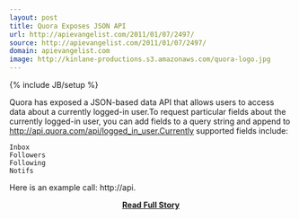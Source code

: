 ```yaml
---
layout: post
title: Quora Exposes JSON API
url: http://apievangelist.com/2011/01/07/2497/
source: http://apievangelist.com/2011/01/07/2497/
domain: apievangelist.com
image: http://kinlane-productions.s3.amazonaws.com/quora-logo.jpg
---
```

{% include JB/setup %}<p>Quora has exposed a JSON-based data API that allows users to access data about a currently logged-in user.To  request particular fields about the currently logged-in user, you can  add fields to a query string and append to  http://api.quora.com/api/logged_in_user.Currently supported fields include:


	Inbox
	Followers
	Following
	Notifs

Here is an example call:  http://api.</p>
<center><p><a href="http://apievangelist.com/2011/01/07/2497/" style='padding:25px; font-sze:18px; font-weight: bold;'>Read Full Story</a></p></center>
